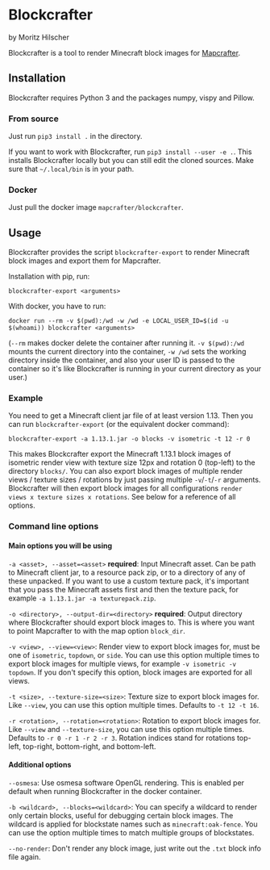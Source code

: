 # Blockcrafter #

by Moritz Hilscher

Blockcrafter is a tool to render Minecraft block images for [Mapcrafter](https://github.com/mapcrafter/mapcrafter).

## Installation ##

Blockcrafter requires Python 3 and the packages numpy, vispy and Pillow.

### From source ###

Just run `pip3 install .` in the directory.

If you want to work with Blockcrafter, run `pip3 install --user -e .`. This installs Blockcrafter locally but you can still edit the cloned sources. Make sure that `~/.local/bin` is in your path.

### Docker ###

Just pull the docker image `mapcrafter/blockcrafter`.

## Usage ##

Blockcrafter provides the script `blockcrafter-export` to render Minecraft block images and export them for Mapcrafter.

Installation with pip, run:

`blockcrafter-export <arguments>`

With docker, you have to run:

`docker run --rm -v $(pwd):/wd -w /wd -e LOCAL_USER_ID=$(id -u $(whoami)) blockcrafter <arguments>`

(`--rm` makes docker delete the container after running it. `-v $(pwd):/wd` mounts the current directory into the container, `-w /wd` sets the working directory inside the container, and also your user ID is passed to the container so it's like Blockcrafter is running in your current directory as your user.)

### Example ###

You need to get a Minecraft client jar file of at least version 1.13. Then you can run `blockcrafter-export` (or the equivalent docker command):

`blockcrafter-export -a 1.13.1.jar -o blocks -v isometric -t 12 -r 0`

This makes Blockcrafter export the Minecraft 1.13.1 block images of isometric render view with texture size 12px and rotation 0 (top-left) to the directory `blocks/`. You can also export block images of multiple render views / texture sizes / rotations by just passing multiple `-v`/`-t`/`-r` arguments. Blockcrafter will then export block images for all configurations `render views x texture sizes x rotations`. See below for a reference of all options.

### Command line options ###

#### Main options you will be using ####

`-a <asset>, --asset=<asset>` **required**: Input Minecraft asset. Can be path to Minecraft client jar, to a resource pack zip, or to a directory of any of these unpacked. If you want to use a custom texture pack, it's important that you pass the Minecraft assets first and then the texture pack, for example `-a 1.13.1.jar -a texturepack.zip`.

`-o <directory>, --output-dir=<directory>` **required**: Output directory where Blockcrafter should export block images to. This is where you want to point Mapcrafter to with the map option `block_dir`.

`-v <view>, --view=<view>`: Render view to export block images for, must be one of `isometric`, `topdown`, or `side`. You can use this option multiple times to export block images for multiple views, for example `-v isometric -v topdown`. If you don't specify this option, block images are exported for all views.

`-t <size>, --texture-size=<size>`: Texture size to export block images for. Like `--view`, you can use this option multiple times. Defaults to `-t 12 -t 16`.

`-r <rotation>, --rotation=<rotation>`: Rotation to export block images for. Like `--view` and `--texture-size`, you can use this option multiple times. Defaults to `-r 0 -r 1 -r 2 -r 3`. Rotation indices stand for rotations top-left, top-right, bottom-right, and bottom-left.

#### Additional options ####

`--osmesa`: Use osmesa software OpenGL rendering. This is enabled per default when running Blockcrafter in the docker container.

`-b <wildcard>, --blocks=<wildcard>`: You can specify a wildcard to render only certain blocks, useful for debugging certain block images. The wildcard is applied for blockstate names such as `minecraft:oak-fence`. You can use the option multiple times to match multiple groups of blockstates.

`--no-render`: Don't render any block image, just write out the `.txt` block info file again.

